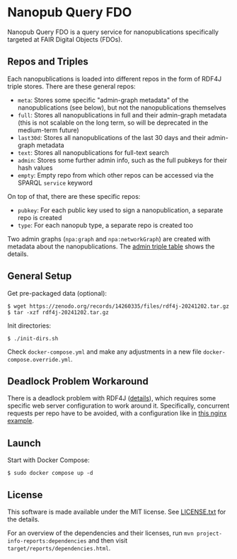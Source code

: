 # Nanopub Query FDO

Nanopub Query FDO is a query service for nanopublications specifically targeted at FAIR Digital Objects (FDOs).


## Repos and Triples

Each nanopublications is loaded into different repos in the form of RDF4J triple stores. There are these general repos:

- `meta`: Stores some specific "admin-graph metadata" of the nanopublications (see below), but not the nanopublications themselves
- `full`: Stores all nanopublications in full and their admin-graph metadata (this is not scalable on the long term, so will be deprecated in the medium-term future)
- `last30d`: Stores all nanopublications of the last 30 days and their admin-graph metadata
- `text`: Stores all nanopublications for full-text search
- `admin`: Stores some further admin info, such as the full pubkeys for their hash values
- `empty`: Empty repo from which other repos can be accessed via the SPARQL `service` keyword

On top of that, there are these specific repos:

- `pubkey`: For each public key used to sign a nanopublication, a separate repo is created
- `type`: For each nanopub type, a separate repo is created too

Two admin graphs (`npa:graph` and `npa:networkGraph`) are created with metadata about the nanopublications.
The [admin triple table](doc/admin-triple-table.csv) shows the details.


## General Setup

Get pre-packaged data (optional):

    $ wget https://zenodo.org/records/14260335/files/rdf4j-20241202.tar.gz
    $ tar -xzf rdf4j-20241202.tar.gz

Init directories:

    $ ./init-dirs.sh

Check `docker-compose.yml` and make any adjustments in a new file `docker-compose.override.yml`.


## Deadlock Problem Workaround

There is a deadlock problem with RDF4J ([details](https://github.com/eclipse-rdf4j/rdf4j/discussions/5120)), which
requires some specific web server configuration to work around it. Specifically, concurrent requests per repo have
to be avoided, with a configuration like in [this nginx example](nginx.conf).


## Launch

Start with Docker Compose:

    $ sudo docker compose up -d


## License

This software is made available under the MIT license. See [LICENSE.txt](LICENSE.txt) for the details.

For an overview of the dependencies and their licenses, run `mvn project-info-reports:dependencies` and then visit `target/reports/dependencies.html`.
